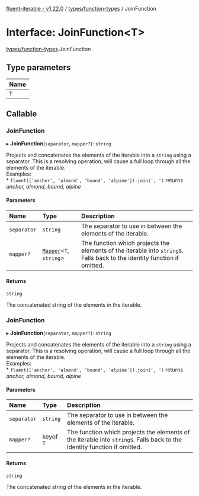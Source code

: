 [fluent-iterable - v1.22.0](../README.md) / [types/function-types](../modules/types_function_types.md) / JoinFunction

# Interface: JoinFunction<T\>

[types/function-types](../modules/types_function_types.md).JoinFunction

## Type parameters

| Name |
| :------ |
| `T` |

## Callable

### JoinFunction

▸ **JoinFunction**(`separator`, `mapper?`): `string`

Projects and concatenates the elements of the iterable into a `string` using a separator. This is a resolving operation, will cause a full loop through all the elements of the iterable.<br>
  Examples:<br>
    * `fluent(['anchor', 'almond', 'bound', 'alpine']).join(', ')` returns *anchor, almond, bound, alpine*

#### Parameters

| Name | Type | Description |
| :------ | :------ | :------ |
| `separator` | `string` | The separator to use in between the elements of the iterable. |
| `mapper?` | [`Mapper`](index.Mapper.md)<`T`, `string`\> | The function which projects the elements of the iterable into `string`s. Falls back to the identity function if omitted. |

#### Returns

`string`

The concatenated string of the elements in the iterable.

### JoinFunction

▸ **JoinFunction**(`separator`, `mapper?`): `string`

Projects and concatenates the elements of the iterable into a `string` using a separator. This is a resolving operation, will cause a full loop through all the elements of the iterable.<br>
  Examples:<br>
    * `fluent(['anchor', 'almond', 'bound', 'alpine']).join(', ')` returns *anchor, almond, bound, alpine*

#### Parameters

| Name | Type | Description |
| :------ | :------ | :------ |
| `separator` | `string` | The separator to use in between the elements of the iterable. |
| `mapper?` | keyof `T` | The function which projects the elements of the iterable into `string`s. Falls back to the identity function if omitted. |

#### Returns

`string`

The concatenated string of the elements in the iterable.
